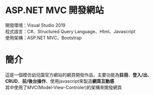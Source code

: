 # ASP.NET MVC 開發網站

開發環境：Visual Studio 2019  
程式語言：C#、Structured Query Language、Html、Javascript  
使用架構：ASP.NET MVC、Bootstrap  

# 簡介

這是一個模仿幼兒園官方網站的網頁開發作品，主要功能為**註冊**、**登入/出**、**CRUD**、**前/後台操作**、使用javascript來製造**網頁互動感**  
其中使用了MVC(Model-View-Controler)的架構來開發網頁

